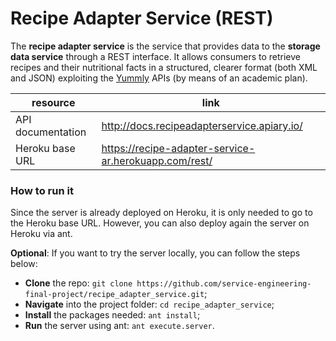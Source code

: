 # Recipe Adapter Service (REST)

The **recipe adapter service** is the service that provides data to the **storage data service** through a REST interface. It allows consumers to retrieve recipes and their nutritional facts in a structured, clearer format (both XML and JSON) exploiting the [Yummly](http://www.yummly.com/) APIs (by means of an academic plan).

| resource | link |
|----------|------|
| API documentation | http://docs.recipeadapterservice.apiary.io/ |
| Heroku base URL | https://recipe-adapter-service-ar.herokuapp.com/rest/ |

### How to run it
Since the server is already deployed on Heroku, it is only needed to go to the Heroku base URL. However, you can also deploy again the server on Heroku via ant.

**Optional**: If you want to try the server locally, you can follow the steps below:
* **Clone** the repo: `git clone https://github.com/service-engineering-final-project/recipe_adapter_service.git`;
* **Navigate** into the project folder: `cd recipe_adapter_service`;
* **Install** the packages needed: `ant install`;
* **Run** the server using ant: `ant execute.server`.